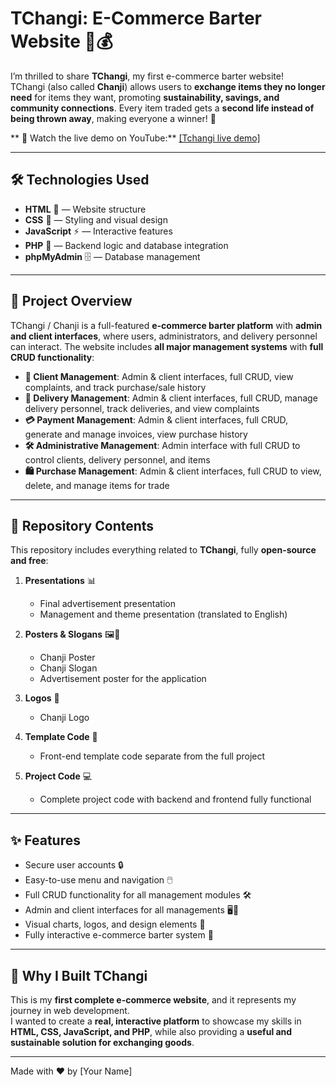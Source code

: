 # TChangi: E-Commerce Barter Website 🛒💰

I’m thrilled to share **TChangi**, my first e-commerce barter website!  
TChangi (also called **Chanji**) allows users to **exchange items they no longer need** for items they want, promoting **sustainability, savings, and community connections**. Every item traded gets a **second life instead of being thrown away**, making everyone a winner! 🌟   

** 🎥 Watch the live demo on YouTube:** [[Tchangi live demo]](https://youtu.be/aMVG0KBK_8I)   

---

## 🛠️ Technologies Used
- **HTML** 📝 — Website structure  
- **CSS** 🎨 — Styling and visual design  
- **JavaScript** ⚡ — Interactive features  
- **PHP** 🐘 — Backend logic and database integration  
- **phpMyAdmin** 🗄️ — Database management  

---

## 🛒 Project Overview
TChangi / Chanji is a full-featured **e-commerce barter platform** with **admin and client interfaces**, where users, administrators, and delivery personnel can interact. The website includes **all major management systems** with **full CRUD functionality**:

- **👤 Client Management**: Admin & client interfaces, full CRUD, view complaints, and track purchase/sale history  
- **🚚 Delivery Management**: Admin & client interfaces, full CRUD, manage delivery personnel, track deliveries, and view complaints  
- **💳 Payment Management**: Admin & client interfaces, full CRUD, generate and manage invoices, view purchase history  
- **🛠️ Administrative Management**: Admin interface with full CRUD to control clients, delivery personnel, and items  
- **🛍️ Purchase Management**: Admin & client interfaces, full CRUD to view, delete, and manage items for trade  

---

## 📂 Repository Contents
This repository includes everything related to **TChangi**, fully **open-source and free**:  

1. **Presentations** 📊  
   - Final advertisement presentation  
   - Management and theme presentation (translated to English)  

2. **Posters & Slogans** 🖼️💬  
   - Chanji Poster  
   - Chanji Slogan  
   - Advertisement poster for the application  

3. **Logos** 🎨  
   - Chanji Logo  

4. **Template Code** 🧩  
   - Front-end template code separate from the full project  

5. **Project Code** 💻  
   - Complete project code with backend and frontend fully functional  

---

## ✨ Features
- Secure user accounts 🔒  
- Easy-to-use menu and navigation 🖱️  
- Full CRUD functionality for all management modules 🛠️  
- Admin and client interfaces for all managements 🖥️📱  
- Visual charts, logos, and design elements 🎨  
- Fully interactive e-commerce barter system 🛒  

---

## 🤩 Why I Built TChangi
This is my **first complete e-commerce website**, and it represents my journey in web development.  
I wanted to create a **real, interactive platform** to showcase my skills in **HTML, CSS, JavaScript, and PHP**, while also providing a **useful and sustainable solution for exchanging goods**.  

---

Made with ❤️ by [Your Name]
